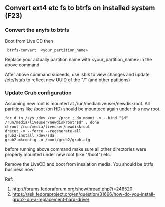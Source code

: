 ## Convert ext4 etc fs to btrfs on installed system (F23)

### Convert the anyfs to btrfs
Boot from Live CD then
```
 btrfs-convert  <your_partition_name>
```
Replace your actually partition name with <your_partition_name> in the above command

After above command suceeds, use lsblk to view changes and update /etc/fstab to reflect new UUID of the "/" (and other patitions)

### Update Grub configuration
Assuming new root is mounted at /run/media/liveuser/newdiskroot. All partitions like /boot (on HD) should be mountecd again under this new root.
```
for d in /sys /dev /run /proc ; do mount -v --bind "$d" /run/media/liveuser/newdiskroot"$d" ; done
chroot /run/media/liveuser/newdiskroot
dracut -v --force --regenerate-all
grub2-install /dev/sda
grub2-mkconfig -o /boot/grub2/grub.cfg
```
before running above command make sure all other directories were properly mounted under new root (like "/boot") etc.

Remove the LiveCD and boot from insalation media. You should be btrfs business now!


Ref:
1. http://forums.fedoraforum.org/showthread.php?t=246520
2. https://ask.fedoraproject.org/en/question/31666/how-do-you-install-grub2-on-a-replacement-hard-drive/
